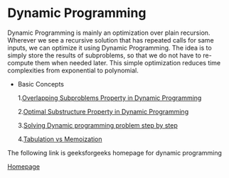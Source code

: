 # Dynamic Programming

Dynamic Programming is mainly an optimization over plain recursion. Wherever we see a recursive solution that has repeated calls for same inputs, we can optimize it using Dynamic Programming. The idea is to simply store the results of subproblems, so that we do not have to re-compute them when needed later. This simple optimization reduces time complexities from exponential to polynomial.

- Basic Concepts

   1.[Overlapping Subproblems Property in Dynamic Programming](https://www.geeksforgeeks.org/overlapping-subproblems-property-in-dynamic-programming-dp-1/)

   2.[Optimal Substructure Property in Dynamic Programming](https://www.geeksforgeeks.org/optimal-substructure-property-in-dynamic-programming-dp-2/)

   3.[Solving Dynamic programming problem step by step](https://www.geeksforgeeks.org/solve-dynamic-programming-problem/)

   4.[Tabulation vs Memoization](https://www.geeksforgeeks.org/tabulation-vs-memoization/)


The following link is geeksforgeeks homepage for dynamic programming

[Homepage](https://www.geeksforgeeks.org/dynamic-programming/#concepts)
